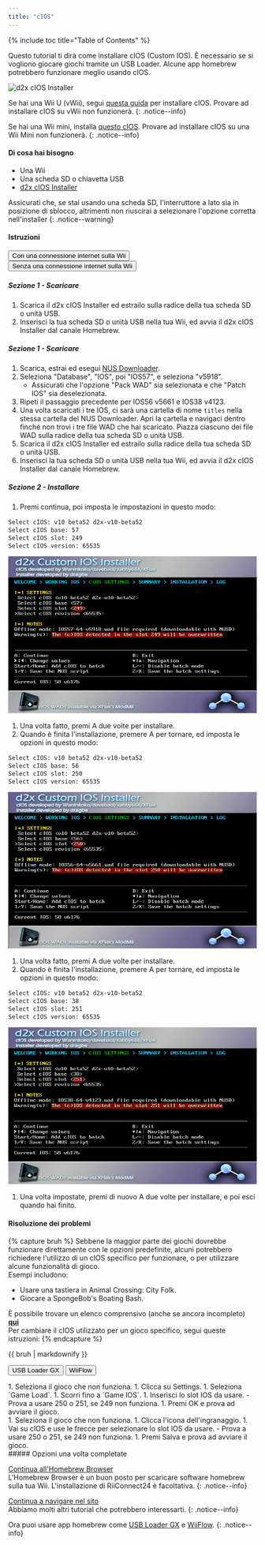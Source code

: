 ```yaml
---
title: "cIOS"
---
```


{% include toc title="Table of Contents" %}

Questo tutorial ti dirà come installare cIOS (Custom IOS). È necessario se si vogliono giocare giochi tramite un USB Loader. Alcune app homebrew potrebbero funzionare meglio usando cIOS.

![d2x cIOS Installer](/images/cios/cIOS.png)

Se hai una Wii U (vWii), segui [questa guida](https://wiiu.hacks.guide/#/vwii-modding) per installare cIOS. Provare ad installare cIOS su vWii non funzionerà.
{: .notice--info}

Se hai una Wii mini, installa [questo cIOS](cios-mini). Provare ad installare cIOS su una Wii Mini non funzionerà.
{: .notice--info}

#### Di cosa hai bisogno

- Una Wii
- Una scheda SD o chiavetta USB
- [d2x cIOS Installer](https://hbb1.oscwii.org/hbb/d2x-cios-installer/d2x-cios-installer.zip)

Assicurati che, se stai usando una scheda SD, l'interruttore a lato sia in posizione di sblocco, altrimenti non riuscirai a selezionare l'opzione corretta nell'installer
{: .notice--warning}

#### Istruzioni

<button class="tablinks btn btn--large btn--primary" id="defaultOpen" onclick="openTab(event, 'with-connection')">Con una connessione internet sulla Wii</button>
<button class="tablinks btn btn--large btn--info" onclick="openTab(event, 'without-connection')">Senza una connessione internet sulla Wii</button>

<div id="with-connection" class="blanktabcontent" markdown="1">

##### Sezione 1 - Scaricare

1. Scarica il d2x cIOS Installer ed estrailo sulla radice della tua scheda SD o unità USB.
1. Inserisci la tua scheda SD o unità USB nella tua Wii, ed avvia il d2x cIOS Installer dal canale Homebrew.
</div>
<div id="without-connection" class="blanktabcontent" markdown="1">

##### Sezione 1 - Scaricare

1. Scarica, estrai ed esegui [NUS Downloader](https://github.com/WiiDatabase/nusdownloader/releases/latest/download/NUSD-Mod-NUS-Fix.zip).
1. Seleziona "Database", "IOS", poi "IOS57", e seleziona "v5918".
   - Assicurati che l'opzione "Pack WAD" sia selezionata e che "Patch IOS" sia deselezionata.
1. Ripeti il passaggio precedente per IOS56 v5661 e IOS38 v4123.
1. Una volta scaricati i tre IOS, ci sarà una cartella di nome `titles` nella stessa cartella del NUS Downloader. Apri la cartella e navigaci dentro finché non trovi i tre file WAD che hai scaricato. Piazza ciascuno dei file WAD sulla radice della tua scheda SD o unità USB.
1. Scarica il d2x cIOS Installer ed estrailo sulla radice della tua scheda SD o unità USB.
1. Inserisci la tua scheda SD o unità USB nella tua Wii, ed avvia il d2x cIOS Installer dal canale Homebrew.
</div>

##### Sezione 2 - Installare

1. Premi continua, poi imposta le impostazioni in questo modo:

```
Select cIOS: v10 beta52 d2x-v10-beta52
Select cIOS base: 57
Select cIOS slot: 249
Select cIOS version: 65535
```

![Installa cIOS 249](/images/cios/Install249.png)

1. Una volta fatto, premi A due volte per installare.
1. Quando è finita l'installazione, premere A per tornare, ed imposta le opzioni in questo modo:

```
Select cIOS: v10 beta52 d2x-v10-beta52
Select cIOS base: 56
Select cIOS slot: 250
Select cIOS version: 65535
```

![Installa cIOS 250](/images/cios/Install250.png)

1. Una volta fatto, premi A due volte per installare.
1. Quando è finita l'installazione, premere A per tornare, ed imposta le opzioni in questo modo:

```
Select cIOS: v10 beta52 d2x-v10-beta52
Select cIOS base: 38
Select cIOS slot: 251
Select cIOS version: 65535
```

![Install cIOS 251](/images/cios/Install251.png)

1. Una volta impostate, premi di nuovo A due volte per installare, e poi esci quando hai finito.

#### Risoluzione dei problemi

{% capture bruh %}
Sebbene la maggior parte dei giochi dovrebbe funzionare direttamente con le opzioni predefinite, alcuni potrebbero richiedere l'utilizzo di un cIOS specifico per funzionare, o per utilizzare alcune funzionalità di gioco.<br> Esempi includono:

- Usare una tastiera in Animal Crossing: City Folk.
- Giocare a SpongeBob's Boating Bash.

È possibile trovare un elenco comprensivo (anche se ancora incompleto) [**qui**](https://wiki.gbatemp.net/wiki/Wii_cIOS_base_Compatibility_List)<br> Per cambiare il cIOS utilizzato per un gioco specifico, segui queste istruzioni:
{% endcapture %}

<div class="notice--warning">{{ bruh | markdownify }}</div>

<button class="tablinks btn btn--large btn--primary" id="defaultOpen" onclick="openTab(event, 'usbloadergx')">USB Loader GX</button>
<button class="tablinks btn btn--large btn--info" onclick="openTab(event, 'wiiflow')">WiiFlow</button>

<div id="usbloadergx" class="blanktabcontent" markdown="1">
1. Seleziona il gioco che non funziona.
1. Clicca su Settings.
1. Seleziona `Game Load`.
1. Scorri fino a `Game IOS`.
1. Inserisci lo slot IOS da usare.
    - Prova a usare 250 o 251, se 249 non funziona.
1. Premi OK e prova ad avviare il gioco.
</div>
<div id="wiiflow" class="blanktabcontent" markdown="1">
1. Seleziona il gioco che non funziona.
1. Clicca l'icona dell'ingranaggio.
1. Vai su cIOS e use le frecce per selezionare lo slot IOS da usare.
    - Prova a usare 250 o 251, se 249 non funziona.
1. Premi Salva e prova ad avviare il gioco.
</div>
##### Opzioni una volta completate

[Continua all'Homebrew Browser](hbb)<br> L'Homebrew Browser è un buon posto per scaricare software homebrew sulla tua Wii. L'installazione di RiiConnect24 è facoltativa.
{: .notice--info}

[Continua a navigare nel sito](site-navigation)<br> Abbiamo molti altri tutorial che potrebbero interessarti.
{: .notice--info}

Ora puoi usare app homebrew come [USB Loader GX](usbloadergx) e [WiiFlow](wiiflow).
{: .notice--info}

<script>
    let tabcontent = document.getElementsByClassName("blanktabcontent");
    let tablinks = document.getElementsByClassName("tablinks");

    function openTab(evt, tabName) {
        let element;

        for (element of tabcontent) {
            element.style.display = "none";
        }

        for (element of tablinks) {
            element.className = element.className.replace("btn--primary", "btn--info");
            if (!element.className.includes('btn--info'))
                element.className += " btn--info";
        }

        document.getElementById(tabName).style.display = "block";
        evt.currentTarget.className = evt.currentTarget.className.replace("btn--info", "btn--primary");
    }

    // Get the element with id="defaultOpen" and click on it
    document.getElementById("defaultOpen").click();
</script>
